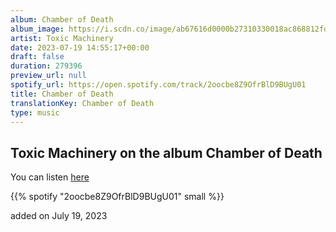 ```yaml
---
album: Chamber of Death
album_image: https://i.scdn.co/image/ab67616d0000b27310330018ac868812fd504ca9
artist: Toxic Machinery
date: 2023-07-19 14:55:17+00:00
draft: false
duration: 279396
preview_url: null
spotify_url: https://open.spotify.com/track/2oocbe8Z9OfrBlD9BUgU01
title: Chamber of Death
translationKey: Chamber of Death
type: music
---
```


## Toxic Machinery on the album Chamber of Death

You can listen [here](https://open.spotify.com/track/2oocbe8Z9OfrBlD9BUgU01)

{{% spotify "2oocbe8Z9OfrBlD9BUgU01" small %}}

added on July 19, 2023